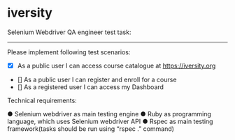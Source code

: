 iversity
========

Selenium Webdriver QA engineer test task:
_________________________________________

Please implement following test scenarios:

- [x]	As a public user I can access course catalogue at https://iversity.org
-	[] As a public user I can register and enroll for a course
- [] As a registered user I can access my Dashboard

Technical requirements:

●	Selenium webdriver as main testing engine
●	Ruby as programming language, which uses Selenium webdriver API
●	Rspec as main testing framework(tasks should be run using “rspec .” command)

